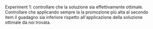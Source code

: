 Experiment 1:
    controllare che la soluzione sia effettivamente ottimale. Controllare che applicando sempre la la promozione più alta al secondo item il guadagno sia inferiore rispetto all'applicazione della soluzione ottimale da noi trovata.